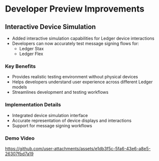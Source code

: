# Developer Preview Improvements

## Interactive Device Simulation

- Added interactive simulation capabilities for Ledger device interactions
- Developers can now accurately test message signing flows for:
  - Ledger Stax
  - Ledger Flex

### Key Benefits

- Provides realistic testing environment without physical devices
- Helps developers understand user experience across different Ledger models
- Streamlines development and testing workflows

### Implementation Details

- Integrated device simulation interface
- Accurate representation of device displays and interactions
- Support for message signing workflows

### Demo Video
https://github.com/user-attachments/assets/e1db3f5c-5fa6-43e6-a8e5-26307fbd7a19

